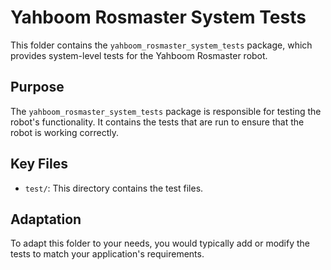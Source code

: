 # Yahboom Rosmaster System Tests

This folder contains the `yahboom_rosmaster_system_tests` package, which provides system-level tests for the Yahboom Rosmaster robot.

## Purpose

The `yahboom_rosmaster_system_tests` package is responsible for testing the robot's functionality. It contains the tests that are run to ensure that the robot is working correctly.

## Key Files

- `test/`: This directory contains the test files.

## Adaptation

To adapt this folder to your needs, you would typically add or modify the tests to match your application's requirements.
